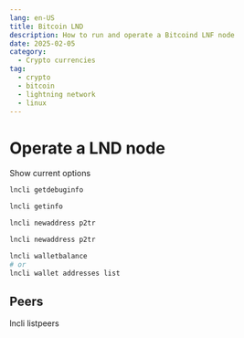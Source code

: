 ```yaml
---
lang: en-US
title: Bitcoin LND
description: How to run and operate a Bitcoind LNF node
date: 2025-02-05
category:
  - Crypto currencies
tag:
  - crypto
  - bitcoin
  - lightning network
  - linux
---
```

# Operate a LND node

Show current options

```sh
lncli getdebuginfo
```

```sh
lncli getinfo
```

```sh
lncli newaddress p2tr
```

```sh
lncli newaddress p2tr
```

```sh
lncli walletbalance
# or
lncli wallet addresses list
```

## Peers

lncli listpeers

